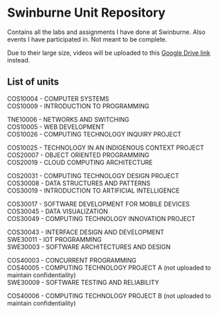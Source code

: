 # Swinburne Unit Repository

Contains all the labs and assignments I have done at Swinburne. Also events I have participated in. Not meant to be complete.

Due to their large size, videos will be uploaded to this [Google Drive link](https://drive.google.com/drive/folders/1of8OBSdcJHJFRH1iPv6H_Qxty6Ww7UeO?usp=drive_link) instead.


## List of units

COS10004 - COMPUTER SYSTEMS  
COS10009 - INTRODUCTION TO PROGRAMMING  

TNE10006 - NETWORKS AND SWITCHING  
COS10005 - WEB DEVELOPMENT  
COS10026 - COMPUTING TECHNOLOGY INQUIRY PROJECT  

COS10025 - TECHNOLOGY IN AN INDIGENOUS CONTEXT PROJECT  
COS20007 - OBJECT ORIENTED PROGRAMMING  
COS20019 - CLOUD COMPUTING ARCHITECTURE  

COS20031 - COMPUTING TECHNOLOGY DESIGN PROJECT  
COS30008 - DATA STRUCTURES AND PATTERNS  
COS30019 - INTRODUCTION TO ARTIFICIAL INTELLIGENCE  

COS30017 - SOFTWARE DEVELOPMENT FOR MOBILE DEVICES  
COS30045 - DATA VISUALIZATION  
COS30049 - COMPUTING TECHNOLOGY INNOVATION PROJECT  

COS30043 - INTERFACE DESIGN AND DEVELOPMENT  
SWE30011 - IOT PROGRAMMING  
SWE30003 - SOFTWARE ARCHITECTURES AND DESIGN  

COS40003 - CONCURRENT PROGRAMMING  
COS40005 - COMPUTING TECHNOLOGY PROJECT A (not uploaded to maintain confidentiality)  
SWE30009 - SOFTWARE TESTING AND RELIABILITY  

COS40006 - COMPUTING TECHNOLOGY PROJECT B (not uploaded to maintain confidentiality)
